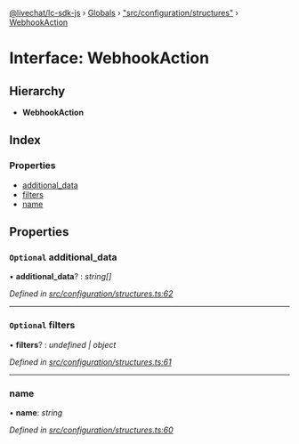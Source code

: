 [@livechat/lc-sdk-js](../README.md) › [Globals](../globals.md) › ["src/configuration/structures"](../modules/_src_configuration_structures_.md) › [WebhookAction](_src_configuration_structures_.webhookaction.md)

# Interface: WebhookAction

## Hierarchy

* **WebhookAction**

## Index

### Properties

* [additional_data](_src_configuration_structures_.webhookaction.md#optional-additional_data)
* [filters](_src_configuration_structures_.webhookaction.md#optional-filters)
* [name](_src_configuration_structures_.webhookaction.md#name)

## Properties

### `Optional` additional_data

• **additional_data**? : *string[]*

*Defined in [src/configuration/structures.ts:62](https://github.com/livechat/lc-sdk-js/blob/e25bbbb/src/configuration/structures.ts#L62)*

___

### `Optional` filters

• **filters**? : *undefined | object*

*Defined in [src/configuration/structures.ts:61](https://github.com/livechat/lc-sdk-js/blob/e25bbbb/src/configuration/structures.ts#L61)*

___

###  name

• **name**: *string*

*Defined in [src/configuration/structures.ts:60](https://github.com/livechat/lc-sdk-js/blob/e25bbbb/src/configuration/structures.ts#L60)*
